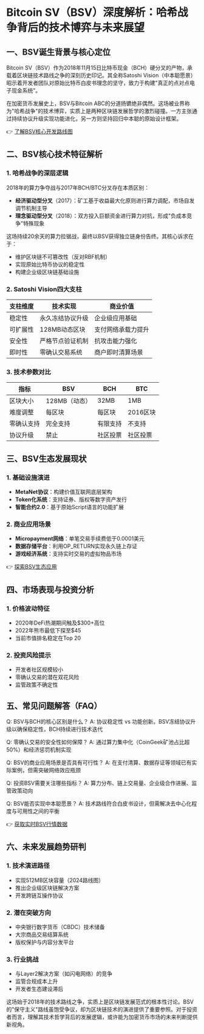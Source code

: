 # Bitcoin SV（BSV）深度解析：哈希战争背后的技术博弈与未来展望

## 一、BSV诞生背景与核心定位

Bitcoin SV（BSV）作为2018年11月15日比特币现金（BCH）硬分叉的产物，承载着区块链技术路线之争的深刻历史印记。其全称Satoshi Vision（中本聪愿景）昭示着开发者团队对原始比特币白皮书理念的坚守，致力于构建"真正的点对点电子现金系统"。

在加密货币发展史上，BSV与Bitcoin ABC的分道扬镳绝非偶然。这场被业界称为"哈希战争"的技术博弈，实质上是两种区块链发展哲学的激烈碰撞。一方主张通过持续协议升级实现功能进化，另一方则坚持回归中本聪的原始设计框架。

👉 [了解BSV核心开发路线图](https://bit.ly/okx_welcome)

## 二、BSV核心技术特征解析

### 1. 哈希战争的深层逻辑

2018年的算力争夺战与2017年BCH/BTC分叉存在本质区别：
- **经济驱动型分叉**（2017）：矿工基于收益最大化原则进行算力调配，市场自发调节机制主导
- **理念驱动型分叉**（2018）：双方投入巨额资金进行算力对抗，形成"负成本竞争"特殊现象

这场持续20余天的算力拉锯战，最终以BSV获得独立链身份告终。其核心诉求在于：
- 维护区块链不可篡改性（反对RBF机制）
- 实现原始比特币协议的稳定性
- 构建企业级区块链基础设施

### 2. Satoshi Vision四大支柱

| 支柱维度 | 技术实现 | 商业价值 |
|---------|----------|----------|
| 稳定性 | 永久冻结协议升级 | 企业级应用基础 |
| 可扩展性 | 128MB动态区块 | 支付网络承载力提升 |
| 安全性 | 严格节点验证机制 | 抗攻击能力强化 |
| 即时性 | 零确认交易系统 | 商户即时清算场景 |

### 3. 技术参数对比

| 指标 | BSV | BCH | BTC |
|------|-----|-----|-----|
| 区块大小 | 128MB（动态） | 32MB | 1MB |
| 难度调整 | 每区块 | 每区块 | 2016区块 |
| 零确认支持 | 完全支持 | 有限支持 | 不支持 |
| 协议升级 | 禁止 | 社区投票 | 社区投票 |

## 三、BSV生态发展现状

### 1. 基础设施演进
- **MetaNet协议**：构建价值互联网底层架构
- **Token化系统**：支持证券、版权等数字资产发行
- **智能合约2.0**：基于原始Script语言的功能扩展

### 2. 商业应用场景
- **Micropayment网络**：单笔交易手续费低于0.0001美元
- **数据存储平台**：利用OP_RETURN实现永久链上存证
- **游戏经济系统**：支持实时交易的虚拟物品市场

👉 [探索BSV生态应用](https://bit.ly/okx_welcome)

## 四、市场表现与投资分析

### 1. 价格波动特征
- 2020年DeFi热潮期间触及$300+高位
- 2022年熊市最低下探至$45
- 当前市值排名稳定在Top 20

### 2. 投资风险提示
- 开发者社区规模较小
- 零确认交易的潜在双花风险
- 监管政策不确定性

## 五、常见问题解答（FAQ）

Q: BSV与BCH的核心区别是什么？
A: 协议稳定性 vs 功能创新。BSV冻结协议升级以确保稳定性，BCH持续进行技术迭代

Q: 零确认交易的安全性如何保障？
A: 通过算力集中化（CoinGeek矿池占比超50%）和经济惩罚机制实现

Q: BSV的商业应用场景是否具有可行性？
A: 在支付清算、数据存证等领域已有实际案例，但需突破网络效应瓶颈

Q: 投资BSV需要关注哪些指标？
A: 算力分布、链上交易量、企业级合作进展、监管政策动向

Q: BSV能否实现中本聪愿景？
A: 技术路线符合白皮书设计，但需解决去中心化程度与可用性之间的平衡

👉 [获取实时BSV行情数据](https://bit.ly/okx_welcome)

## 六、未来发展趋势研判

### 1. 技术演进路径
- 实现512MB区块容量（2024路线图）
- 推出企业级区块链解决方案
- 开发跨链互操作协议

### 2. 潜在突破方向
- 中央银行数字货币（CBDC）技术储备
- 大宗商品交易结算系统
- 版权保护与内容分发平台

### 3. 行业挑战
- 与Layer2解决方案（如闪电网络）的竞争
- 监管合规成本上升
- 开发者生态建设滞后

这场始于2018年的技术路线之争，实质上是区块链发展范式的根本性讨论。BSV的"保守主义"路线虽饱受争议，却为区块链技术的演进提供了重要参照。对于投资者而言，理解其技术哲学背后的发展逻辑，或许能为加密货币市场的未来判断提供新视角。